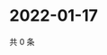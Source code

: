 # 2022-01-17

共 0 条

<!-- BEGIN WEIBO -->
<!-- 最后更新时间 Mon Jan 17 2022 10:32:16 GMT+0800 (China Standard Time) -->

<!-- END WEIBO -->
